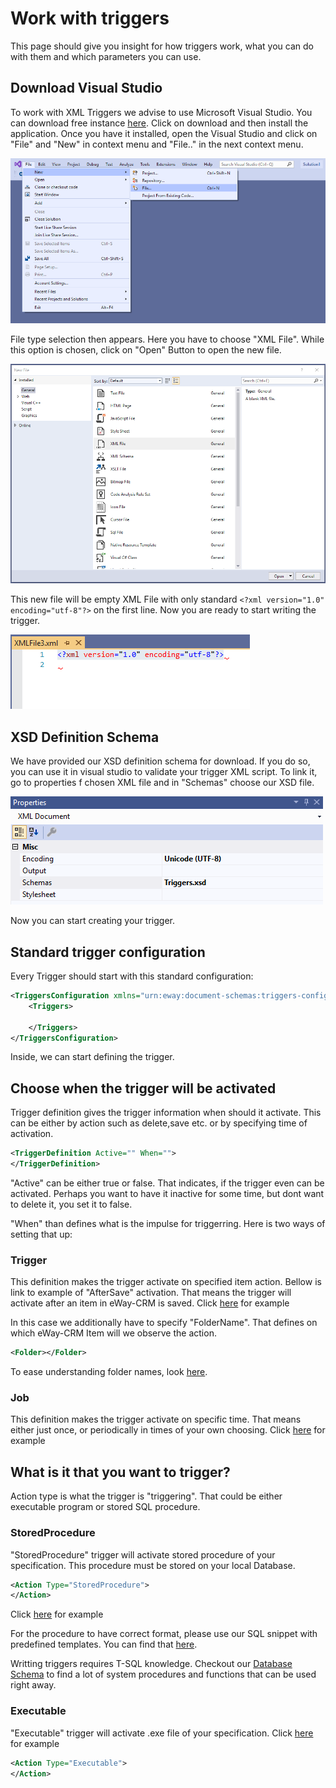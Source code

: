 # Work with triggers
This page should give you insight for how triggers work, what you can do with them and which parameters you can use.

## Download Visual Studio
To work with XML Triggers we advise to use Microsoft Visual Studio. You can download free instance [here](https://code.visualstudio.com/?wt.mc_id=vscom_freedevoffers). Click on download and then install the application. Once you have it installed, open the Visual Studio and click on "File" and "New" in context menu and "File.." in the next context menu.

![New file](NewFile.PNG)

File type selection then appears. Here you have to choose "XML File". While this option is chosen, click on "Open" Button to open the new file.

![Open](Open.PNG)

This new file will be empty XML File with only standard `<?xml version="1.0" encoding="utf-8"?>` on the first line. Now you are ready to start writing the trigger.

![Empty file](EmptyFile.PNG)

## XSD Definition Schema

We have provided our XSD definition schema for download. If you do so, you can use it in visual studio to validate your trigger XML script. To link it, go to properties f chosen XML file and in "Schemas" choose our XSD file.

![Properties](Properties.PNG)

Now you can start creating your trigger.

## Standard trigger configuration
Every Trigger should start with this standard configuration:
```xml
<TriggersConfiguration xmlns="urn:eway:document-schemas:triggers-configuration">
    <Triggers>
    
    </Triggers>
</TriggersConfiguration>
```
Inside, we can start defining the trigger.

##  Choose when the trigger will be activated
Trigger definition gives the trigger information when should it activate. This can be either by action such as delete,save etc. or by specifying time of activation.
```xml
<TriggerDefinition Active="" When="">
</TriggerDefinition>
```
"Active" can be either true or false. That indicates, if the trigger even can be activated. Perhaps you want to have it inactive for some time, but dont want to delete it, you set it to false.

"When" than defines what is the impulse for triggerring. Here is two ways of setting that up:

### Trigger
This definition makes the trigger activate on specified item action. Bellow is link to example of "AfterSave" activation. That means the trigger will activate after an item in eWay-CRM is saved.
Click [here](TriggerDefinition/AfterSave/README.md) for example

In this case we additionally have to specify "FolderName". That defines on which eWay-CRM Item will we observe the action.
```xml
<Folder></Folder>
```
To ease understanding folder names, look [here](FolderNames.md).

### Job
This definition makes the trigger activate on specific time. That means either just once, or periodically in times of your own choosing.
Click [here](TriggerDefinition/ScheduledAtTime/README.md) for example

## What is it that you want to trigger?
Action type is what the trigger is "triggering". That could be either executable program or stored SQL procedure.

### StoredProcedure
"StoredProcedure" trigger will activate stored procedure of your specification. This procedure must be stored on your local Database.
```xml
<Action Type="StoredProcedure">
</Action>
```
Click [here](ActionType/StoredProcedure/README.md) for example

For the procedure to have correct format, please use our SQL snippet with predefined templates. You can find that [here](https://github.com/eway-crm/Snippets).

Writting triggers requires T-SQL knowledge. Checkout our [Database Schema](https://dev.eway-crm.com/docs/database-schema.html) to find a lot of system procedures and functions that can be used right away.

### Executable
"Executable" trigger will activate .exe file of your specification.
Click [here](ActionType/Executable/README.md) for example
```xml
<Action Type="Executable">
</Action>
```


